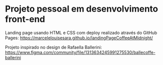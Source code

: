 # Projeto pessoal em desenvolvimento front-end

Landing page usando HTML e CSS com deploy realizado através do GitHub Pages: https://marcelelouisesara.github.io/landingPageCoffeeAtMidnight/

Projeto inspirado no design de Rafaella Ballerini: https://www.figma.com/community/file/1313634245991275530/ballecoffe-ballerini
